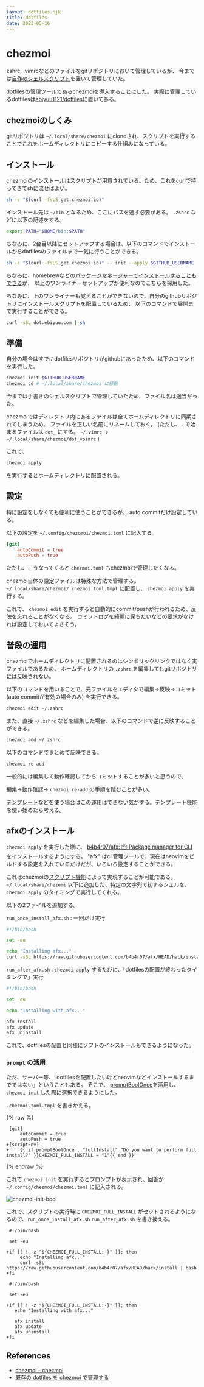 ```yaml
---
layout: dotfiles.njk
title: dotfiles
date: 2023-05-16
---
```


# chezmoi

zshrc, .vimrcなどのファイルをgitリポジトリにおいて管理しているが、
今までは[自作のシェルスクリプト](https://github.com/ebiyuu1121/dotfiles/blob/c75a9cb41ef334313c5bdaa6a438badf3db84f23/bin/dotfiles)を置いて管理していた。

dotfilesの管理ツールである[chezmoi](https://www.chezmoi.io/)を導入することにした。
実際に管理しているdotfilesは[ebiyuu1121/dotfiles](https://github.com/ebiyuu1121/dotfiles)に置いてある。

## chezmoiのしくみ

gitリポジトリは `~/.local/share/chezmoi` にcloneされ、スクリプトを実行することでこれをホームディレクトリにコピーする仕組みになっている。

## インストール

chezmoiのインストールはスクリプトが用意されている。ため、これをcurlで持ってきてshに流せばよい。


```sh
sh -c "$(curl -fsLS get.chezmoi.io)"
```

インストール先は `~/bin` となるため、ここにパスを通す必要がある。 `.zshrc` などに以下の記述をする。

```sh
export PATH="$HOME/bin:$PATH"
```

ちなみに、2台目以降にセットアップする場合は、以下のコマンドでインストールからdotfilesのファイルまで一気に行うことができる。

```sh
sh -c "$(curl -fsLS get.chezmoi.io)" -- init --apply $GITHUB_USERNAME
```

ちなみに、homebrewなどの[パッケージマネージャーでインストールすることもできる](https://www.chezmoi.io/install/#one-line-binary-install)が、
以上のワンライナーセットアップが便利なのでこちらを採用した。

ちなみに、上のワンライナーも覚えることができないので、自分のgithubリポジトリに[インストールスクリプト](https://github.com/ebiyuu1121/dotfiles/blob/master/install)を配置しているため、
以下のコマンドで展開まで実行することができる。

```sh
curl -sSL dot.ebiyuu.com | sh
```


## 準備

自分の場合はすでにdotfilesリポジトリがgithubにあったため、以下のコマンドを実行した。

```sh
chezmoi init $GITHUB_USERNAME
chezmoi cd # ~/.local/share/chezmoi に移動
```

今までは手書きのシェルスクリプトで管理していたため、ファイル名は適当だった。

chezmoiではディレクトリ内にあるファイルは全てホームディレクトリに同期されてしまうため、
ファイルを正しい名前にリネームしておく。
(ただし、`.` で始まるファイルは `dot_` にする。 `~/.vimrc` → `~/.local/share/chezmoi/dot_voimrc` )

これで、

```sh
chezmoi apply
```

を実行するとホームディレクトリに配置される。

##  設定

特に設定をしなくても便利に使うことができるが、
auto commitだけ設定している。


以下の設定を `~/.config/chezomoi/chezmoi.toml` に記入する。

```toml
[git]
    autoCommit = true
    autoPush = true
```

ただし、こうなってくると `chezmoi.toml` もchezmoiで管理したくなる。

chezmoi自体の設定ファイルは特殊な方法で管理する。
`~/.local/share/chezmoi/.chezmoi.toml.tmpl` に配置し、 `chezmoi apply` を実行する。

これで、 `chezmoi edit` を実行すると自動的にcommit/pushが行われるため、反映を忘れることがなくなる。
コミットログを綺麗に保ちたいなどの要求がなければ設定しておいてよさそう。

## 普段の運用

chezmoiでホームディレクトリに配置されるのはシンボリックリンクではなく実ファイルであるため、
ホームディレクトリの `.zshrc` を編集してもgitリポジトリには反映されない。

以下のコマンドを用いることで、元ファイルをエディタで編集→反映→コミット(auto commitが有効の場合のみ) を実行できる。

```sh
chezmoi edit ~/.zshrc
```

また、直接 `~/.zshrc` などを編集した場合、以下のコマンドで逆に反映することができる。

```sh
chezmoi add ~/.zshrc
```

以下のコマンドでまとめて反映できる。

```sh
chezmoi re-add
```

一般的には編集して動作確認してからコミットすることが多いと思うので、

編集→動作確認→ `chezmoi re-add` の手順を踏むことが多い。

[テンプレート](https://www.chezmoi.io/user-guide/templating/)などを使う場合はこの運用はできない気がする。テンプレート機能を使い始めたら考える。

## afxのインストール

`chezmoi apply` を実行した際に、 [b4b4r07/afx: 📦 Package manager for CLI](https://github.com/b4b4r07/afx/) をインストールするようにする。
"afx" はcli管理ツールで、現在はneovimをビルドする設定を入れているだけだが、いろいろ設定することができる。

これはchezmoiの[スクリプト機能](https://www.chezmoi.io/user-guide/use-scripts-to-perform-actions/)によって実現することが可能である。
`~/.local/share/chezomi` 以下に追加した、特定の文字列で初まるシェルを、 `chezmoi apply` のタイミングで実行してくれる。

以下の2ファイルを追加する。

`run_once_install_afx.sh` : 一回だけ実行

```sh
#!/bin/bash

set -eu

echo "Installing afx..."
curl -sSL https://raw.githubusercontent.com/b4b4r07/afx/HEAD/hack/install | bash
```

`run_after_afx.sh` : `chezmoi apply` するたびに、「dotfilesの配置が終わったタイミングで」実行

```sh
#!/bin/bash

set -eu

echo "Installing with afx..."

afx install
afx update
afx uninstall
```

これで、dotfilesの配置と同様にソフトのインストールもできるようになった。

### `prompt` の活用

ただ、サーバー等、「dotfilesを配置したいけどneovimなどインストールするまでではない」ということもある。
そこで、 [promptBoolOnce](https://www.chezmoi.io/reference/templates/init-functions/promptBoolOnce/)を活用し、`chezmoi init` した際に選択できるようにした。

`.chezmoi.toml.tmpl` を書きかえる。

{% raw %}
```diff-toml
 [git]
     autoCommit = true
     autoPush = true
+[scriptEnv]
+    {{ if promptBoolOnce . "fullInstall" "Do you want to perform full install?" }}CHEZMOI_FULL_INSTALL = "1"{{ end }}
```
{% endraw %}

これで `chezmoi init` を実行するとプロンプトが表示され、回答が `~/.config/chezmoi/chezmoi.toml` に記入される。

![chezmoi-init-bool](../img/chezmoi-init-bool.png)

これで、スクリプトの実行時に `CHEZMOI_FULL_INSTALL` がセットされるようになるので、`run_once_install_afx.sh` `run_after_afx.sh` を書き換える。

```diff-sh
 #!/bin/bash
 
 set -eu
 
+if [[ ! -z "${CHEZMOI_FULL_INSTALL:-}" ]]; then
     echo "Installing afx..."
     curl -sSL https://raw.githubusercontent.com/b4b4r07/afx/HEAD/hack/install | bash
+fi
```

```diff-sh
 #!/bin/bash

 set -eu

+if [[ ! -z "${CHEZMOI_FULL_INSTALL:-}" ]]; then
   echo "Installing with afx..."
 
   afx install
   afx update
   afx uninstall
+fi
```

## References

- [chezmoi \- chezmoi](https://www.chezmoi.io/)
- [既存の dotfiles を chezmoi で管理する](https://zenn.dev/johnmanjiro13/articles/d14825f4ef3184)

